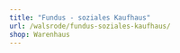 ```yaml
---
title: "Fundus - soziales Kaufhaus"
url: /walsrode/fundus-soziales-kaufhaus/
shop: Warenhaus
---
```

